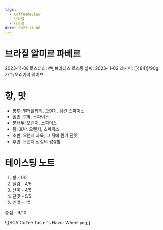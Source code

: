 ```yaml
---
tags:
  - CoffeeReview
  - 브라질
  - 내추럴
date: 2023-11-06
---
```

# 브라질 알미르 파베르
2023-11-06
로스터리: #빈브라더스
로스팅 날짜: 2023-11-02
레시피: [[484]]/90g 가수/오리가미 웨이브
# 향, 맛
- 봉투: 엘더플라워, 오렌지, 펌킨 스파이스
- 홀빈: 호박, 스파이스
- 분쇄두: 오랜지, 스파이스
- 뜸: 호박, 오랜지, 스파이스
- 초반: 오랜지 과육, 그 뒤에 뭔가 단맛
- 후반: 오랜지 껍질의 쌉쌀함
# 테이스팅 노트
1. 향 - 0/5
2. 질감 - 4/5
3. 산미 - 4/5
4. 단맛 - 5/5
5. 쓴맛 - 1/5

총점 - 9/10



![[SCA Coffee Taster's Flavor Wheel.png]]

